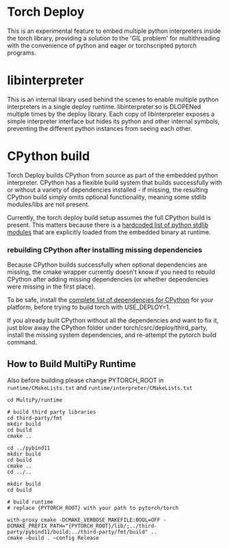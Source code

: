 # Torch Deploy
This is an experimental feature to embed multiple python interpreters inside the torch library,
providing a solution to the 'GIL problem' for multithreading with the convenience of python
and eager or torchscripted pytorch programs.

# libinterpreter
This is an internal library used behind the scenes to enable multiple python interpreters in
a single deploy runtime.  libinterpreter.so is DLOPENed multiple times by the deploy library.
Each copy of libinterpreter exposes a simple interpreter interface but hides its python and other
internal symbols, preventing the different python instances from seeing each other.

# CPython build
Torch Deploy builds CPython from source as part of the embedded python interpreter.  CPython has a flexible build system that builds successfully with or without a variety of dependencies installed - if missing, the resulting CPython build simply omits optional functionality, meaning some stdlib modules/libs are not present.

Currently, the torch deploy build setup assumes the full CPython build is present.  This matters because there is a [hardcoded list of python stdlib modules](https://github.com/pytorch/pytorch/blob/2662e34e9287a72e96dabb590e7732f9d4a6b37b/torch/csrc/deploy/interpreter/interpreter_impl.cpp#L35) that are explicitly loaded from the embedded binary at runtime.

### rebuilding CPython after installing missing dependencies
Because CPython builds successfully when optional dependencies are missing, the cmake wrapper currently doesn't know if you need to rebuild CPython after adding missing dependencies (or whether dependencies were missing in the first place).

To be safe, install the [complete list of dependencies for CPython](https://devguide.python.org/setup/#install-dependencies) for your platform, before trying to build torch with USE_DEPLOY=1.

If you already built CPython without all the dependencies and want to fix it, just blow away the CPython folder under torch/csrc/deploy/third_party, install the missing system dependencies, and re-attempt the pytorch build command.

## How to Build MultiPy Runtime

Also before building please change PYTORCH_ROOT in `runtime/CMakeLists.txt` and `runtime/interpreter/CMakeLists.txt`

```
cd MultiPy/runtime

# build third party libraries
cd third-party/fmt
mkdir build
cd build
cmake ..

cd ../pybind11
mkdir build
cd build
cmake ..
cd ../..

mkdir build
cd build

# build runtime
# replace {PYTORCH_ROOT} with your path to pytorch/torch

with-proxy cmake -DCMAKE_VERBOSE_MAKEFILE:BOOL=OFF -DCMAKE_PREFIX_PATH="{PYTORCH_ROOT}/lib/;../third-party/pybind11/build;../third-party/fmt/build" ..
cmake —build . —config Release
```
